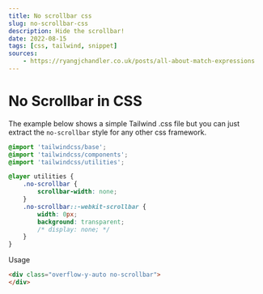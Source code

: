 ```yaml
---
title: No scrollbar css
slug: no-scrollbar-css
description: Hide the scrollbar!
date: 2022-08-15
tags: [css, tailwind, snippet]
sources:
    - https://ryangjchandler.co.uk/posts/all-about-match-expressions
---
```


# No Scrollbar in CSS

The example below shows a simple Tailwind .css file but you can just extract the `no-scrollbar` style for any other css framework.

```css
@import 'tailwindcss/base';
@import 'tailwindcss/components';
@import 'tailwindcss/utilities';

@layer utilities {
    .no-scrollbar {
        scrollbar-width: none;
    }
    .no-scrollbar::-webkit-scrollbar {
        width: 0px;
        background: transparent;
        /* display: none; */
    }
}
```

Usage

```html
<div class="overflow-y-auto no-scrollbar">
</div>
```